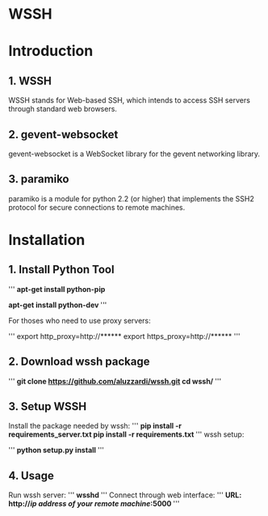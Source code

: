 # WSSH

# Introduction

## 1. WSSH

WSSH stands for Web-based SSH, which intends to access SSH servers through standard web browsers.

## 2. gevent-websocket

gevent-websocket is a WebSocket library for the gevent networking library.

## 3. paramiko 
paramiko is a module for python 2.2 (or higher) that implements the SSH2 protocol for secure connections to remote machines.

# Installation

## 1. Install Python Tool 

'''
<b>
apt-get install python-pip

apt-get install python-dev
</b>
'''

For thoses who need to use proxy servers:

'''
export http_proxy=http://******
export https_proxy=http://******
'''
## 2. Download wssh package

'''
<b>
git clone https://github.com/aluzzardi/wssh.git
cd wssh/
</b>
'''
## 3. Setup WSSH

Install the package needed by wssh:
'''
<b>
pip install -r requirements_server.txt
pip install -r requirements.txt
</b>
'''
wssh setup:

'''
<b>
python setup.py install
</b>
'''
## 4. Usage

Run wssh server:
'''
<b>
wsshd
</b>
'''
Connect through web interface:
'''
<b>
URL: http://*ip address of your remote machine*:5000
</b>
'''










